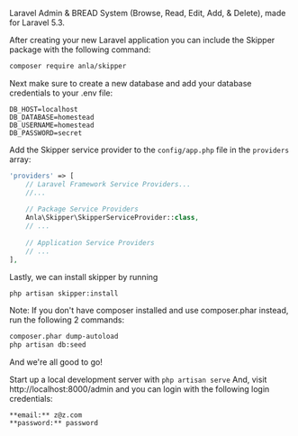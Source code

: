 Laravel Admin & BREAD System (Browse, Read, Edit, Add, & Delete), made for Laravel 5.3.


After creating your new Laravel application you can include the Skipper package with the following command: 

```bash
composer require anla/skipper
```

Next make sure to create a new database and add your database credentials to your .env file:

```
DB_HOST=localhost
DB_DATABASE=homestead
DB_USERNAME=homestead
DB_PASSWORD=secret
```

Add the Skipper service provider to the `config/app.php` file in the `providers` array:

```php
'providers' => [
    // Laravel Framework Service Providers...
    //...
    
    // Package Service Providers
    Anla\Skipper\SkipperServiceProvider::class,
    // ...
    
    // Application Service Providers
    // ...
],
```

Lastly, we can install skipper by running

```bash
php artisan skipper:install
```

Note: If you don't have composer installed and use composer.phar instead, run the following 2 commands:

```bash
composer.phar dump-autoload
php artisan db:seed
```

And we're all good to go! 

Start up a local development server with `php artisan serve` And, visit http://localhost:8000/admin and you can login with the following login credentials:

```
**email:** z@z.com
**password:** password
```
